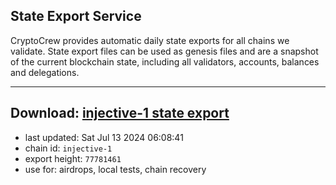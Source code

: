 ## State Export Service
CryptoCrew provides automatic daily state exports for all chains we validate. State export files can be used as genesis files and are a snapshot of the current blockchain state, including all validators, accounts, balances and delegations.

---
**Download: [injective-1 state export](https://dl-eu2.ccvalidators.com/SERVICE/injective/injective-1_export_77781461.json)**
---

- last updated: Sat Jul 13 2024 06:08:41
- chain id: `injective-1`
- export height: `77781461`
- use for: airdrops, local tests, chain recovery
